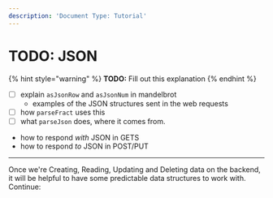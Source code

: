 ```yaml
---
description: 'Document Type: Tutorial'
---
```

# TODO: JSON

{% hint style="warning" %}
**TODO:** Fill out this explanation
{% endhint %}

- [ ] explain `asJsonRow` and `asJsonNum` in mandelbrot
  - examples of the JSON structures sent in the web requests
- [ ] how `parseFract` uses this 
- [ ] what `parseJson` does, where it comes from.
- how to respond _with_ JSON in GETS
- how to respond _to_ JSON in POST/PUT

---

Once we're Creating, Reading, Updating and Deleting data on the backend, it will be helpful to have some predictable data structures to work with. Continue:
